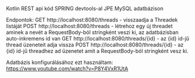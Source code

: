 Kotlin REST api kód SPRING devtools-al JPE MySQL adatbázison

Endpontok:
GET http://localhost:8080/threads - visszaadja a Threadek listáját
POST http://localhost:8080/threads - létrehoz egy új threadet aminek a nevét a RequestBody-ból stringként veszi ki, az adatbázisban auto-inkremens id van
GET http://localhost:8080/threads/{id} - az {id} id-jű thread üzeneteit adja vissza
POST http://localhost:8080/threads/{id} - az {id} id-jű threadhez ad üzenetet amit a RequestBody-ból stringként vesz ki.

Adatbázis konfigurálásához ezt használtam: https://www.youtube.com/watch?v=P8Y4VxR1UtA
